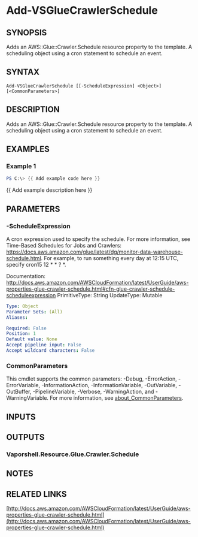 # Add-VSGlueCrawlerSchedule

## SYNOPSIS
Adds an AWS::Glue::Crawler.Schedule resource property to the template.
A scheduling object using a cron statement to schedule an event.

## SYNTAX

```
Add-VSGlueCrawlerSchedule [[-ScheduleExpression] <Object>] [<CommonParameters>]
```

## DESCRIPTION
Adds an AWS::Glue::Crawler.Schedule resource property to the template.
A scheduling object using a cron statement to schedule an event.

## EXAMPLES

### Example 1
```powershell
PS C:\> {{ Add example code here }}
```

{{ Add example description here }}

## PARAMETERS

### -ScheduleExpression
A cron expression used to specify the schedule.
For more information, see Time-Based Schedules for Jobs and Crawlers: https://docs.aws.amazon.com/glue/latest/dg/monitor-data-warehouse-schedule.html.
For example, to run something every day at 12:15 UTC, specify cron15 12 * * ?
*.

Documentation: http://docs.aws.amazon.com/AWSCloudFormation/latest/UserGuide/aws-properties-glue-crawler-schedule.html#cfn-glue-crawler-schedule-scheduleexpression
PrimitiveType: String
UpdateType: Mutable

```yaml
Type: Object
Parameter Sets: (All)
Aliases:

Required: False
Position: 1
Default value: None
Accept pipeline input: False
Accept wildcard characters: False
```

### CommonParameters
This cmdlet supports the common parameters: -Debug, -ErrorAction, -ErrorVariable, -InformationAction, -InformationVariable, -OutVariable, -OutBuffer, -PipelineVariable, -Verbose, -WarningAction, and -WarningVariable. For more information, see [about_CommonParameters](http://go.microsoft.com/fwlink/?LinkID=113216).

## INPUTS

## OUTPUTS

### Vaporshell.Resource.Glue.Crawler.Schedule
## NOTES

## RELATED LINKS

[http://docs.aws.amazon.com/AWSCloudFormation/latest/UserGuide/aws-properties-glue-crawler-schedule.html](http://docs.aws.amazon.com/AWSCloudFormation/latest/UserGuide/aws-properties-glue-crawler-schedule.html)

